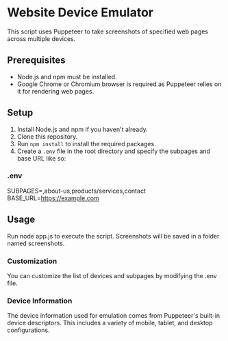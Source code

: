 # Website Device Emulator

This script uses Puppeteer to take screenshots of specified web pages across multiple devices.

## Prerequisites

- Node.js and npm must be installed.
- Google Chrome or Chromium browser is required as Puppeteer relies on it for rendering web pages.

## Setup

1. Install Node.js and npm if you haven't already.
2. Clone this repository.
3. Run `npm install` to install the required packages.
4. Create a `.env` file in the root directory and specify the subpages and base URL like so:

### .env
SUBPAGES=,about-us,products/services,contact
BASE_URL=https://example.com

## Usage
Run node app.js to execute the script. Screenshots will be saved in a folder named screenshots.

### Customization
You can customize the list of devices and subpages by modifying the .env file.

### Device Information
The device information used for emulation comes from Puppeteer's built-in device descriptors. This includes a variety of mobile, tablet, and desktop configurations.